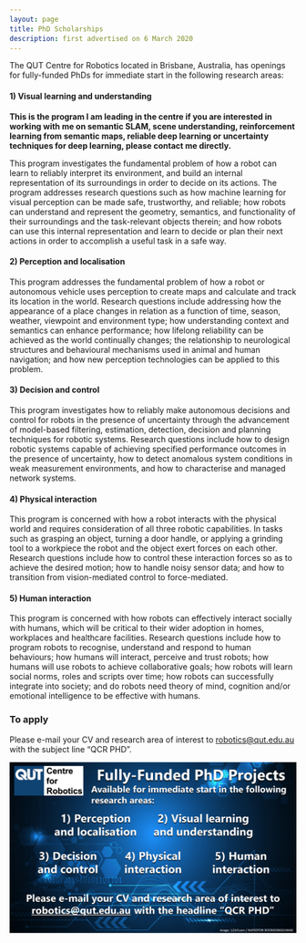 ```yaml
---
layout: page
title: PhD Scholarships
description: first advertised on 6 March 2020
---
```


The QUT Centre for Robotics located in Brisbane, Australia, has openings for fully-funded PhDs for immediate start in the following research areas:

#### 1) Visual learning and understanding
**This is the program I am leading in the centre if you are interested in working with me on semantic SLAM, scene understanding, reinforcement learning from semantic maps, reliable deep learning or uncertainty techniques for deep learning, please contact me directly.**

This program investigates the fundamental problem of how a robot can learn to reliably interpret its environment, and build an internal representation of its surroundings in order to decide on its actions. The program addresses research questions such as how machine learning for visual perception can be made safe, trustworthy, and reliable; how robots can understand and represent the geometry, semantics, and functionality of their surroundings and the task-relevant objects therein; and how robots can use this internal representation and learn to decide or plan their next actions in order to accomplish a useful task in a safe way.

#### 2) Perception and localisation
This program addresses the fundamental problem of how a robot or autonomous vehicle uses perception to create maps and calculate and track its location in the world. Research questions include addressing how the appearance of a place changes in relation as a function of time, season, weather, viewpoint and environment type; how understanding context and semantics can enhance performance; how lifelong reliability can be achieved as the world continually changes; the relationship to neurological structures and behavioural mechanisms used in animal and human navigation; and how new perception technologies can be applied to this problem.

#### 3) Decision and control
This program investigates how to reliably make autonomous decisions and control for robots in the presence of uncertainty through the advancement of model-based filtering, estimation, detection, decision and planning techniques for robotic systems. Research questions include how to design robotic systems capable of achieving specified performance outcomes in the presence of uncertainty, how to detect anomalous system conditions in weak measurement environments, and how to characterise and managed network systems.

#### 4) Physical interaction
This program is concerned with how a robot interacts with the physical world and requires consideration of all three robotic capabilities. In tasks such as grasping an object, turning a door handle, or applying a grinding tool to a workpiece the robot and the object exert forces on each other. Research questions include how to control these interaction forces so as to achieve the desired motion; how to handle noisy sensor data; and how to transition from vision-mediated control to force-mediated.

#### 5) Human interaction
This program is concerned with how robots can effectively interact socially with humans, which will be critical to their wider adoption in homes, workplaces and healthcare facilities. Research questions include how to program robots to recognise, understand and respond to human behaviours; how humans will interact, perceive and trust robots; how humans will use robots to achieve collaborative goals; how robots will learn social norms, roles and scripts over time; how robots can successfully integrate into society; and do robots need theory of mind, cognition and/or emotional intelligence to be effective with humans.

### To apply
Please e-mail your CV and research area of interest to robotics@qut.edu.au with the subject line “QCR PHD”.

<img class="col three" src="/assets/img/jobs/phd_ad.jpg"/>
